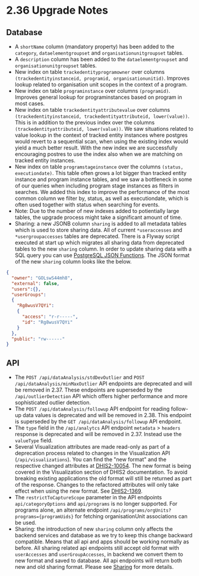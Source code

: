 # 2.36 Upgrade Notes

## Database

- A `shortName` column (mandatory property) has been added to the `category`, `dataelementgroupset` and `organisationunitgroupset` tables.
- A `description` column has been added to the `dataelementgroupset` and `organisationunitgroupset` tables.
- New index on table `trackedentityprogramowner` over columns `(trackedentityinstanceid, programid, organisationunitid)`. Improves lookup related to organisation unit scopes in the context of a program.
- New index on table `programinstance` over columns `(programid)`. Improves general lookup for programinstances based on program in most cases.
- New index on table `trackedentityattributevalue` over columns `(trackedentityinstanceid, trackedentityattributeid, lower(value))`. This is in addition to the previous index over the columns `(trackedentityattributeid, lower(value))`. We saw situations related to value lookup in the context of tracked entity instances where postgres would revert to a sequential scan, when using the existing index would yield a much better result. With the new index we are successfully encouraging postres to use the index also when we are matching on tracked entity instances.
- New index on table `programstageinstance` over the columns `(status, executiondate)`. This table often grows a lot bigger than tracked entity instance and program instance tables, and we saw a bottleneck in some of our queries when including program stage instances as filters in searches. We added this index to improve the performance of the most common column we filter by, status, as well as executiondate, which is often used together with status when searching for events.
- Note: Due to the number of new indexes added to potientially large tables, the upgrade process might take a significant amount of time.
- Sharing: a new JSONB column `sharing` is added to all metadata tables which is used to store sharing data. All of current `*useraccesses` and `*usergroupaccesses` tables are deprecated. There is a Flyway script executed at start up which migrates all sharing data from deprecated tables to the new `sharing` column. In order to update sharing data with a SQL query you can use [PostgreSQL JSON Functions](https://www.postgresql.org/docs/12/functions-json.html). The JSON format of the new `sharing` column looks like the below.

```json
{
  "owner": "GOLswS44mh8",
  "external": false,
  "users":{},
  "userGroups":
  {
    "Rg8wusV7QYi":
    {
      "access": "r-r-----",
      "id": "Rg8wusV7QYi"
    }
  },
  "public": "rw------"
}
```


## API

- The `POST /api/dataAnalysis/stdDevOutlier` and `POST /api/dataAnalysis/minMaxOutlier` API endpoints are deprecated and will be removed in 2.37. These endpoints are superseded by the `/api/outlierDetection` API which offers higher performance and more sophisticated outlier detection.
- The `POST /api/dataAnalysis/followup` API endpoint for reading follow-up data values is deprecated and will be removed in 2.38. This endpoint is superseded by the `GET /api/dataAnalysis/followup` API endpoint.
- The `type` field in the `/api/analytcs` API endpoint `metadata` > `headers` response is deprecated and will be removed in 2.37. Instead use the `valueType` field.
- Several Visualization attributes are made read-only as part of a deprecation process related to changes in the Visualization API (`/api/visualizations`). You can find the "new format" and the respective changed attributes at [DHIS2-10054](https://jira.dhis2.org/browse/DHIS2-10054). The new format is being covered in the Visualization section of DHIS2 documentation. To avoid breaking existing applications the old format will still be returned as part of the response. Changes to the refactored attributes will only take effect when using the new format. See [DHIS2-1369](https://jira.dhis2.org/browse/DHIS2-1369).
- The `restrictToCaptureScope` parameter in the API endpoints `api/categoryOptions` and `api/programs`  is no longer supported. For programs alone, an alternate endpoint `/api/programs/orgUnits?programs={programUids}` for fetching organisationUnit associations can be used. 
- Sharing: the introduction of new `sharing` column only affects the backend services and database as we try to keep this change backward compatible. Means that all api and apps should be working normally as before. All sharing related api endpoints still accept old format with `userAccesses` and `userGroupAccesses`, in backend we convert them to new format and saved to database. All api endpoints will return both new and old sharing format. Please see [Sharing](https://docs.dhis2.org/en/develop/using-the-api/dhis-core-version-237/sharing.html) for more details.
